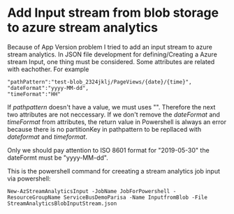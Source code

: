 # Add Input stream from blob storage to azure stream analytics

Because of App Version problem I tried to add an input stream to azure stream analytics.
In JSON file development for defining/Creating a Azure stream Input, one thing must be considered. Some attributes are related with eachother.
For example

    "pathPattern":"test-blob_2324jklj/PageViews/{date}/{time}",
    "dateFormat":"yyyy-MM-dd", 
    "timeFormat":"HH"

If *pathpattern* doesn't have a value, we must uses "". Therefore the next two attributes are not neccessary.
If we don't remove the *dateFormat* and *timeFormat* from attributes, the return value in Powershell is always an error because there is no partitionKey in pathpattern to be repllaced with *dateformat* and *timeformat*.

Only we should pay attention to ISO 8601 format for "2019-05-30" the dateFormt must be "yyyy-MM-dd".


This is the powershell command for creeating a stream analytics job input via powershell:

    New-AzStreamAnalyticsInput -JobName JobForPowershell -ResourceGroupName ServiceBusDemoParisa -Name InputfromBlob -File StreamAnalyticsBlobInputStream.json

 

 
<!--stackedit_data:
eyJoaXN0b3J5IjpbLTE1OTk2MzkyNDYsLTkyMzI3NjQzOSwxMz
Q4NDYzNDk5LDEzNDg0NjM0OTldfQ==
-->